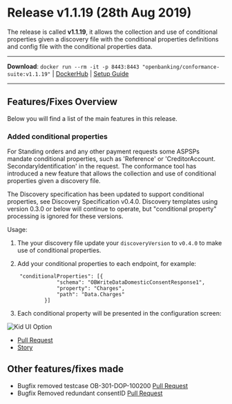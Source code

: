 # Release v1.1.19 (28th Aug 2019)

The release is called **v1.1.19**, it allows the collection and use of conditional properties given a discovery file with the conditional properties definitions and config file with the conditional properties data.

---
**Download**: `docker run --rm -it -p 8443:8443 "openbanking/conformance-suite:v1.1.19"` | [DockerHub](https://hub.docker.com/r/openbanking/conformance-suite) | [Setup Guide](https://bitbucket.org/openbankingteam/conformance-suite/src/develop/docs/setup-guide.md)

---

## Features/Fixes Overview

Below you will find a list of the main features in this release.

### Added conditional properties

For Standing orders and any other payment requests some ASPSPs mandate conditional properties, such as 'Reference' or 'CreditorAccount. SecondaryIdentification' in the request. The conformance tool has introduced a new feature that allows the collection and use of conditional properties given a discovery file.

The Discovery specification has been updated to support conditional properties, see Discovery Specification v0.4.0. Discovery templates using version 0.3.0 or below will continue to operate, but "conditional property" processing is ignored for these versions.

Usage:

1. The your discovery file update your `discoveryVersion` to `v0.4.0` to make use of conditional properties.

2. Add your conditional properties to each endpoint, for example:

```
    "conditionalProperties": [{
                "schema": "OBWriteDataDomesticConsentResponse1",
                "property": "Charges",
                "path": "Data.Charges"
            }]
```

3. Each conditional property will be presented in the configuration screen:

![Kid UI Option](https://bitbucket.org/repo/z8qkBnL/images/613075845-image.png)

* [Pull Request](https://bitbucket.org/openbankingteam/conformance-suite/pull-requests/463#chg-pkg/discovery/templates/ob-v3.1-ozone-headless.json)
* [Story](https://openbanking.atlassian.net/browse/REFAPP-897)


## Other features/fixes made

* Bugfix removed testcase OB-301-DOP-100200 [Pull Request](https://bitbucket.org/openbankingteam/conformance-suite/pull-requests/462)
* Bugfix Removed redundant consentID  [Pull Request](https://bitbucket.org/openbankingteam/conformance-suite/pull-requests/461)